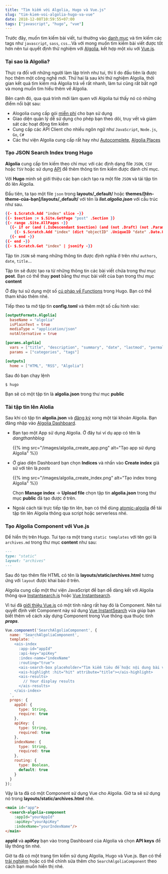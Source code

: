```yaml
---
title: "Tìm kiếm với Algolia, Hugo và Vue.js"
slug: "tim-kiem-voi-algolia-hugo-va-vue"
date: 2018-12-08T10:59:55+07:00
tags: ["javascript", "hugo", "vue"]
---
```


Trước đây, muốn tìm kiếm bài viết, tui thường vào [danh mục](/tags) và tìm kiếm các tags như `javascript`, `sass`, `css`...Và với mong muốn tìm kiếm bài viết được tốt hơn nên tui quyết định thử nghiệm với [Algolia](https://www.algolia.com/), kết hợp một xíu với [Vue.js](/blog/bat-dau-voi-vue/).

### Tại sao là Algolia?

Thực ra đối với những người làm lập trình như tui, thì lí do đầu tiên là được học thêm một công nghệ mới. Thứ hai là sau khi thử nghiệm Algolia, thời gian kết quả tìm kiếm mà Algolia trả về rất nhanh, làm tui cũng rất bất ngờ và mong muốn tìm hiểu thêm về Algolia. 

Bên cạnh đó, qua quá trình mới làm quen với Algolia tui thấy nó có những điểm nổi bật sau:

- Alogolia cung cấp gói [miễn phí](https://www.algolia.com/users/sign_up) cho bạn sử dụng
- Giao diện quản lý dễ sử dụng cho phép bạn theo dõi, truy vết và giám sát các hoạt động tìm kiếm
- Cung cấp các API Client cho nhiều ngôn ngữ như `JavaScript`, `Node.js`, `Go`, `C#`
- Các thư viện Algolia cung cấp rất hay như [Autocomplete](https://github.com/algolia/autocomplete.js), [Algolia Places](https://community.algolia.com/places/)

### Tạo JSON Search Index trong Hugo

**Algolia** cung cấp tìm kiếm theo chỉ mục với các định dạng file `JSON`, `CSV` hoặc `TSV` hoặc sử dụng [API](https://www.algolia.com/doc/api-reference/api-methods/) để thêm thông tin tìm kiếm được đánh chỉ mục.

Với **Hugo** mình sẽ giới thiệu các bạn cách tạo ra một file `JSON` và tải tập tin đó lên Algolia.

Đầu tiên, ta tạo một file `json` trong **layouts/_default/** hoặc **themes/[tên-theme-của-bạn]/layouts/_default/** với tên là ***list.algolia.json*** với cấu trúc như sau.

```json
{{- $.Scratch.Add "index" slice -}}
{{- $section := $.Site.GetPage "post" .Section }}
{{- range .Site.AllPages -}}
  {{- if or (and (.IsDescendant $section) (and (not .Draft) (not .Params.private))) $section.IsHome -}}
    {{- $.Scratch.Add "index" (dict "objectID" .UniqueID "date" .Date.UTC.Unix "description" .Description "dir" .Dir "expirydate" .ExpiryDate.UTC.Unix "fuzzywordcount" .FuzzyWordCount "keywords" .Keywords "kind" .Kind "lang" .Lang "lastmod" .Lastmod.UTC.Unix "permalink" .Permalink "publishdate" .PublishDate "readingtime" .ReadingTime "relpermalink" .RelPermalink "summary" .Summary "title" .Title "type" .Type "url" .URL "weight" .Weight "wordcount" .WordCount "section" .Section "tags" .Params.Tags "categories" .Params.Categories "authors" .Params.Authors)}}
  {{- end -}}
{{- end -}}
{{- $.Scratch.Get "index" | jsonify -}}
```

Tập tin `JSON` sẽ mang những thông tin được định nghĩa ở trên như `authors`, `date`, `title`...

Tập tin sẽ được tạo ra từ những thông tin các bài viết chứa trong thư mục **post**. Bạn có thể thay **post** bằng thư mục bài viết của bạn trong thư mục **content**

Ở đây tui sử dụng một số [cú pháp về Functions](https://gohugo.io/categories/functions) trong Hugo. Bạn có thể tham khảo thêm nhé.

Tiếp theo ta mở tập tin **config.toml** và thêm một số cấu hình vào:

```toml
[outputFormats.Algolia]
  baseName = "algolia"
  isPlainText = true
  mediaType = "application/json"
  notAlternative = true

[params.algolia]
  vars = ["title", "description", "summary", "date", "lastmod", "permalink"]
  params = ["categories", "tags"]

[outputs]
  home = ["HTML", "RSS", "Algolia"]
```

Sau đó bạn chạy lệnh

```shell
$ hugo
```

Bạn sẽ có một tập tin là **algolia.json** trong thư mục **public**

### Tải tập tin lên Alolia

Sau khi có tập tin **algolia.json** và [đăng ký](https://www.algolia.com/users/sign_up) xong một tài khoản Algolia. Bạn đăng nhập vào [Algolia Dashboard](https://www.algolia.com/dashboard).

- Bạn tạo một App sử dụng Algolia. Ở đây tui ví dụ app có tên là *dangthanhblog*

    {{% img src="/images/algolia_create_app.png" alt="Tạo app sử dụng Algolia" %}}

- Ở giao diện Dashboard bạn chọn **Indices** và nhấn vào **Create index** giả sử với tên là *posts*

    {{% img src="/images/algolia_create_index.png" alt="Tạo index trong Algolia" %}}

    Chọn **Manage index** -> **Upload file** chọn tập tin **algolia.json** trong thư mục **public** đã tạo được ở trên.

- Ngoài cách tải trực tiếp tập tin lên, bạn có thể dùng [atomic-algolia](https://www.npmjs.com/package/atomic-algolia) để tải tập tin lên Algolia thông qua script hoặc serverless nhé.

### Tạo Algolia Component với Vue.js

Để hiển thị trên Hugo. Tui tạo ra một trang `static templates` với tên gọi là `archives.md` trong thư mục **content** như sau:

```markdown
---
type: "static"
layout: "archives"
---
```

Sau đó tạo thêm file HTML có tên là **layouts/static/archives.html** tương ứng với `layout` được khai báo ở trên.

Algolia cung cấp một thư viện JavaScript để bạn dễ dàng kết với Algolia thông qua [Instantsearch.js](https://community.algolia.com/instantsearch.js/) hoặc [Vue Instantsearch](https://v2--vue-instantsearch.netlify.com/getting-started/migration.html).

Vì tui đã [giới thiệu Vue.js](/blog/bat-dau-voi-vue/) có một tính năng rất hay đó là Component. Nên tui quyết định viết Component này sử dụng [Vue InstantSearch](https://v2--vue-instantsearch.netlify.com/getting-started/migration.html) vừa giúp bạn biết thêm về cách xây dựng Component trong Vue thông qua thuộc tính ***props***.

```javascript
Vue.component('SearchAlgoliaComponent', {
  name: 'SearchAlgoliaComponent',
  template: `
    <ais-index
      :app-id="appId"
      :api-key="apiKey"
      :index-name="indexName"
      :routing="true">
      <ais-search-box placeholder="Tìm kiếm tiêu đề hoặc nội dung bài viết..."></ais-search-box>
      <ais-highlight :hit="hit" attribute="title"></ais-highlight>
      <ais-results>
        // Your display results
      </ais-results>
    </ais-index>
  `,
  props: {
    appId: {
      type: String,
      require: true
    },
    apiKey: {
      type: String,
      required: true
    },
    indexName: {
      type: String,
      required: true
    },
    routing: {
      type: Boolean,
      default: true
    }
  }
});
```

Vậy là ta đã có một Component sử dụng Vue cho Algolia. Giờ ta sẽ sử dụng nó trong **layouts/static/archives.html** nhé.

```html
<main id="app">
  <search-algolia-component 
    :appId="yourAppId" 
    :apiKey="yourApiKey" 
    :indexName="yourIndexName"/>
</main>
```

**appId** và **apiKey** bạn vào trong Dashboard của Algolia và chọn **API keys** để lấy thông tin nhé.

Giờ ta đã có một trang tìm kiếm sử dụng Algolia, Hugo và Vue.js. Bạn có thể [trải nghiệm](/archives/) hoặc có thể chỉnh sửa thêm cho `SearchAlgoliaComponent` theo cách bạn muốn hiển thị nhé.
